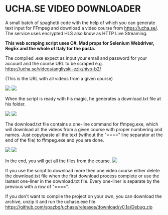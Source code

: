 # UCHA.SE VIDEO DOWNLOADER
A small batch of spaghetti code with the help of which you can generate text input for FFmpeg and download a video course from https://ucha.se/. The service uses encrypted HLS also know as HTTP Live Streaming.

**This web scraping script uses C#. Mad props for Selenium Webdriver, RegEx and the whole of Italy for the pasta.**

The compiled .exe expect as input your email and password for your account and the course URL to be scraped e.g. https://ucha.se/videos/angliyski-ezik/nivo-b2/ 

(This is the URL with all videos from a given course)

<img src="https://i.imgur.com/vxabyJi.png">

<img src="https://i.imgur.com/jcJQIqj.png">

When the script is ready with his magic, he generates a download.txt file at his folder. 

<img src="https://i.imgur.com/Sr1zpmw.png">

<img src="https://i.imgur.com/6Zv3o9f.png">

The download.txt file contains a one-line command for ffmpeg.exe, which will download all the videos from a given course with proper numbering and names. Just copy/paste all the text (without the "====" linе separator at the end of the file) to ffmpeg.exe and you are done. 

<img src="https://i.imgur.com/ib4S31b.png">

<img src="https://i.imgur.com/pzQd8Vh.png">

In the end, you will get all the files from the course. 
<img src="https://i.imgur.com/DyyxaJy.png">

If you use the script to download more then one video course either delete the download.txt file when the first download process complete or use the lastest one-liner in the download.txt file. Every one-liner is separate by the previous with a row of "====". 

If you don't want to compile the project on your own, you can download the archive, unzip it and run the uchase.exe file.
https://github.com/spazbg/uchase/releases/download/v0.1a/Debug.zip
